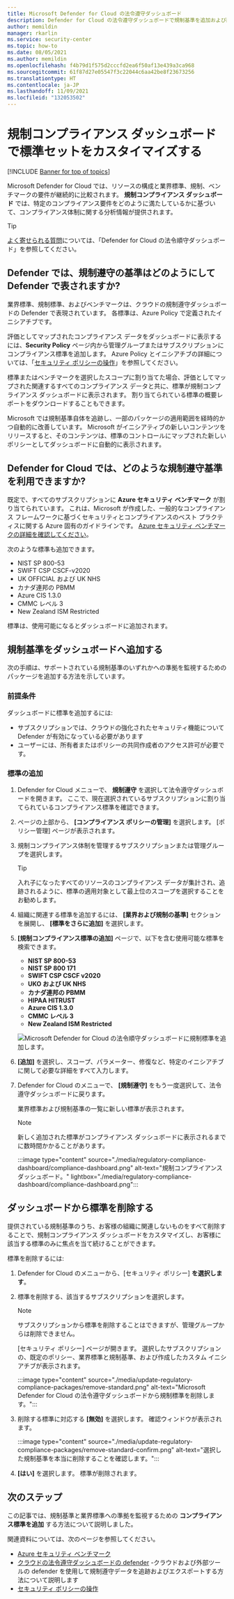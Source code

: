 ```yaml
---
title: Microsoft Defender for Cloud の法令遵守ダッシュボード
description: Defender for Cloud の法令遵守ダッシュボードで規制基準を追加および削除する方法について説明します
author: memildin
manager: rkarlin
ms.service: security-center
ms.topic: how-to
ms.date: 08/05/2021
ms.author: memildin
ms.openlocfilehash: f4b79d1f575d2cccfd2ea6f50af13e439a3ca968
ms.sourcegitcommit: 61f87d27e05547f3c22044c6aa42be8f23673256
ms.translationtype: HT
ms.contentlocale: ja-JP
ms.lasthandoff: 11/09/2021
ms.locfileid: "132053502"
---
```

# <a name="customize-the-set-of-standards-in-your-regulatory-compliance-dashboard"></a>規制コンプライアンス ダッシュボードで標準セットをカスタイマイズする

[!INCLUDE [Banner for top of topics](./includes/banner.md)]

Microsoft Defender for Cloud では、リソースの構成と業界標準、規制、ベンチマークの要件が継続的に比較されます。 **規制コンプライアンス ダッシュボード** では、特定のコンプライアンス要件をどのように満たしているかに基づいて、コンプライアンス体制に関する分析情報が提供されます。

> [!TIP]
> [よく寄せられる質問](regulatory-compliance-dashboard.md#faq---regulatory-compliance-dashboard)については、「Defender for Cloud の法令順守ダッシュボード」を参照してください。

## <a name="how-are-regulatory-compliance-standards-represented-in-defender-for-cloud"></a>Defender では、規制遵守の基準はどのようにして Defender で表されますか?

業界標準、規制標準、およびベンチマークは、クラウドの規制遵守ダッシュボードの Defender で表現されています。 各標準は、Azure Policy で定義されたイニシアチブです。

評価としてマップされたコンプライアンス データをダッシュボードに表示するには、**Security Policy** ページ内から管理グループまたはサブスクリプションにコンプライアンス標準を追加します。 Azure Policy とイニシアチブの詳細については、「[セキュリティ ポリシーの操作](tutorial-security-policy.md)」を参照してください。

標準またはベンチマークを選択したスコープに割り当てた場合、評価としてマップされた関連するすべてのコンプライアンス データと共に、標準が規制コンプライアンス ダッシュボードに表示されます。 割り当てられている標準の概要レポートをダウンロードすることもできます。

Microsoft では規制基準自体を追跡し、一部のパッケージの適用範囲を経時的かつ自動的に改善しています。 Microsoft がイニシアティブの新しいコンテンツをリリースすると、そのコンテンツは、標準のコントロールにマップされた新しいポリシーとしてダッシュボードに自動的に表示されます。


## <a name="what-regulatory-compliance-standards-are-available-in-defender-for-cloud"></a>Defender for Cloud では、どのような規制遵守基準を利用できますか?

既定で、すべてのサブスクリプションに **Azure セキュリティ ベンチマーク** が割り当てられています。 これは、Microsoft が作成した、一般的なコンプライアンス フレームワークに基づくセキュリティとコンプライアンスのベスト プラクティスに関する Azure 固有のガイドラインです。 [Azure セキュリティ ベンチマークの詳細を確認してください](/security/benchmark/azure/introduction)。

次のような標準も追加できます。

- NIST SP 800-53
- SWIFT CSP CSCF-v2020
- UK OFFICIAL および UK NHS
- カナダ連邦の PBMM
- Azure CIS 1.3.0
- CMMC レベル 3
- New Zealand ISM Restricted

標準は、使用可能になるとダッシュボードに追加されます。


## <a name="add-a-regulatory-standard-to-your-dashboard"></a>規制基準をダッシュボードへ追加する

次の手順は、サポートされている規制基準のいずれかへの準拠を監視するためのパッケージを追加する方法を示しています。

### <a name="prerequisites"></a>前提条件
ダッシュボードに標準を追加するには:

- サブスクリプションでは、クラウドの強化されたセキュリティ機能について Defender が有効になっている必要があります
- ユーザーには、所有者またはポリシーの共同作成者のアクセス許可が必要です。

### <a name="add-a-standard"></a>標準の追加

1. Defender for Cloud メニューで、 **規制遵守** を選択して法令遵守ダッシュボードを開きます。 ここで、現在選択されているサブスクリプションに割り当てられているコンプライアンス標準を確認できます。   

1. ページの上部から、 **[コンプライアンス ポリシーの管理]** を選択します。 [ポリシー管理] ページが表示されます。

1. 規制コンプライアンス体制を管理するサブスクリプションまたは管理グループを選択します。 

    > [!TIP]
    > 入れ子になったすべてのリソースのコンプライアンス データが集計され、追跡されるように、標準の適用対象として最上位のスコープを選択することをお勧めします。 

1. 組織に関連する標準を追加するには、 **[業界および規制の基準]** セクションを展開し、 **[標準をさらに追加]** を選択します。

1. **[規制コンプライアンス標準の追加]** ページで、以下を含む使用可能な標準を検索できます。

    - **NIST SP 800-53**
    - **NIST SP 800 171**
    - **SWIFT CSP CSCF v2020**
    - **UKO および UK NHS**
    - **カナダ連邦の PBMM**
    - **HIPAA HITRUST**
    - **Azure CIS 1.3.0**
    - **CMMC レベル 3**
    - **New Zealand ISM Restricted**
    
    ![Microsoft Defender for Cloud の法令順守ダッシュボードに規制標準を追加します。](./media/update-regulatory-compliance-packages/dynamic-regulatory-compliance-additional-standards.png)

1. **[追加]** を選択し、スコープ、パラメーター、修復など、特定のイニシアチブに関して必要な詳細をすべて入力します。

1. Defender for Cloud のメニューで、 **[規制遵守]** をもう一度選択して、法令遵守ダッシュボードに戻ります。

    業界標準および規制基準の一覧に新しい標準が表示されます。 

    > [!NOTE]
    > 新しく追加された標準がコンプライアンス ダッシュボードに表示されるまでに数時間かかることがあります。

    :::image type="content" source="./media/regulatory-compliance-dashboard/compliance-dashboard.png" alt-text="規制コンプライアンス ダッシュボード。" lightbox="./media/regulatory-compliance-dashboard/compliance-dashboard.png":::

## <a name="remove-a-standard-from-your-dashboard"></a>ダッシュボードから標準を削除する

提供されている規制基準のうち、お客様の組織に関連しないものをすべて削除することで、規制コンプライアンス ダッシュボードをカスタマイズし、お客様に該当する標準のみに焦点を当て続けることができます。

標準を削除するには:

1. Defender for Cloud のメニューから、[セキュリティ ポリシー] **を選択します**。

1. 標準を削除する、該当するサブスクリプションを選択します。

    > [!NOTE]
    > サブスクリプションから標準を削除することはできますが、管理グループからは削除できません。 

    [セキュリティ ポリシー] ページが開きます。 選択したサブスクリプションの、既定のポリシー、業界標準と規制基準、および作成したカスタム イニシアチブが表示されます。

    :::image type="content" source="./media/update-regulatory-compliance-packages/remove-standard.png" alt-text="Microsoft Defender for Cloud の法令遵守ダッシュボードから規制標準を削除します。":::

1. 削除する標準に対応する **[無効]** を選択します。 確認ウィンドウが表示されます。

    :::image type="content" source="./media/update-regulatory-compliance-packages/remove-standard-confirm.png" alt-text="選択した規制基準を本当に削除することを確認します。":::

1. **[はい]** を選択します。 標準が削除されます。 


## <a name="next-steps"></a>次のステップ

この記事では、規制基準と業界標準への準拠を監視するための **コンプライアンス標準を追加** する方法について説明しました。

関連資料については、次のページを参照してください。

- [Azure セキュリティ ベンチマーク](/security/benchmark/azure/introduction)
- [クラウドの法令遵守ダッシュボードの defender](regulatory-compliance-dashboard.md) -クラウドおよび外部ツールの defender を使用して規制遵守データを追跡およびエクスポートする方法について説明します
- [セキュリティ ポリシーの操作](tutorial-security-policy.md)